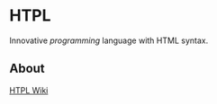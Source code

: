 # HTPL
Innovative *programming* language with HTML syntax.

## About
[HTPL Wiki](https://github.com/Koous61/htpl/wiki/About)
